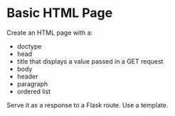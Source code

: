 Basic HTML Page
===============

Create an HTML page with a:
* doctype
* head
* title that displays a value passed in a GET request
* body
* header
* paragraph
* ordered list

Serve it as a response to a Flask route. Use a template.
